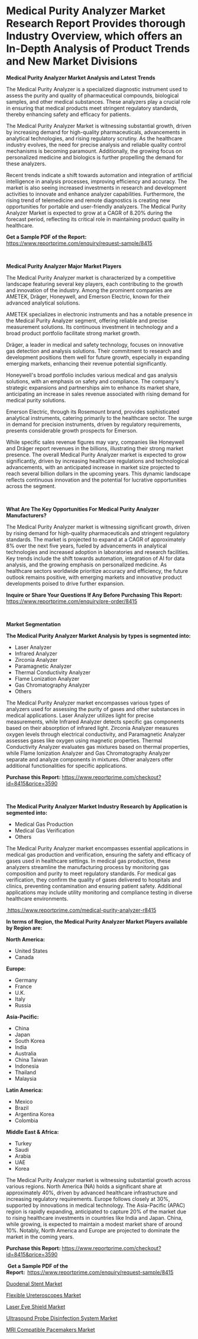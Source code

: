 <p><h1>Medical Purity Analyzer Market Research Report Provides thorough Industry Overview, which offers an In-Depth Analysis of Product Trends and New Market Divisions</h1></p><p><strong>Medical Purity Analyzer Market Analysis and Latest Trends</strong></p>
<p><p>The Medical Purity Analyzer is a specialized diagnostic instrument used to assess the purity and quality of pharmaceutical compounds, biological samples, and other medical substances. These analyzers play a crucial role in ensuring that medical products meet stringent regulatory standards, thereby enhancing safety and efficacy for patients. </p><p>The Medical Purity Analyzer Market is witnessing substantial growth, driven by increasing demand for high-quality pharmaceuticals, advancements in analytical technologies, and rising regulatory scrutiny. As the healthcare industry evolves, the need for precise analysis and reliable quality control mechanisms is becoming paramount. Additionally, the growing focus on personalized medicine and biologics is further propelling the demand for these analyzers.</p><p>Recent trends indicate a shift towards automation and integration of artificial intelligence in analysis processes, improving efficiency and accuracy. The market is also seeing increased investments in research and development activities to innovate and enhance analyzer capabilities. Furthermore, the rising trend of telemedicine and remote diagnostics is creating new opportunities for portable and user-friendly analyzers. The Medical Purity Analyzer Market is expected to grow at a CAGR of 8.20% during the forecast period, reflecting its critical role in maintaining product quality in healthcare.</p></p>
<p><strong>Get a Sample PDF of the Report:&nbsp;</strong> <a href="https://www.reportprime.com/enquiry/request-sample/8415?utm_campaign=120&utm_medium=2&utm_source=Github&utm_content=ia&utm_term=19032025&utm_id=medical-purity-analyzer">https://www.reportprime.com/enquiry/request-sample/8415</a></p>
<p>&nbsp;</p>
<p><strong>Medical Purity Analyzer Major Market Players</strong></p>
<p><p>The Medical Purity Analyzer market is characterized by a competitive landscape featuring several key players, each contributing to the growth and innovation of the industry. Among the prominent companies are AMETEK, Dräger, Honeywell, and Emerson Electric, known for their advanced analytical solutions.</p><p>AMETEK specializes in electronic instruments and has a notable presence in the Medical Purity Analyzer segment, offering reliable and precise measurement solutions. Its continuous investment in technology and a broad product portfolio facilitate strong market growth.</p><p>Dräger, a leader in medical and safety technology, focuses on innovative gas detection and analysis solutions. Their commitment to research and development positions them well for future growth, especially in expanding emerging markets, enhancing their revenue potential significantly.</p><p>Honeywell's broad portfolio includes various medical and gas analysis solutions, with an emphasis on safety and compliance. The company's strategic expansions and partnerships aim to enhance its market share, anticipating an increase in sales revenue associated with rising demand for medical purity solutions.</p><p>Emerson Electric, through its Rosemount brand, provides sophisticated analytical instruments, catering primarily to the healthcare sector. The surge in demand for precision instruments, driven by regulatory requirements, presents considerable growth prospects for Emerson.</p><p>While specific sales revenue figures may vary, companies like Honeywell and Dräger report revenues in the billions, illustrating their strong market presence. The overall Medical Purity Analyzer market is expected to grow significantly, driven by increasing healthcare regulations and technological advancements, with an anticipated increase in market size projected to reach several billion dollars in the upcoming years. This dynamic landscape reflects continuous innovation and the potential for lucrative opportunities across the segment.</p></p>
<p>&nbsp;</p>
<p><strong>What Are The Key Opportunities For Medical Purity Analyzer Manufacturers?</strong></p>
<p><p>The Medical Purity Analyzer market is witnessing significant growth, driven by rising demand for high-quality pharmaceuticals and stringent regulatory standards. The market is projected to expand at a CAGR of approximately 8% over the next five years, fueled by advancements in analytical technologies and increased adoption in laboratories and research facilities. Key trends include the shift towards automation, integration of AI for data analysis, and the growing emphasis on personalized medicine. As healthcare sectors worldwide prioritize accuracy and efficiency, the future outlook remains positive, with emerging markets and innovative product developments poised to drive further expansion.</p></p>
<p><strong>Inquire or Share Your Questions If Any Before Purchasing This Report:</strong> <a href="https://www.reportprime.com/enquiry/pre-order/8415?utm_campaign=120&utm_medium=2&utm_source=Github&utm_content=ia&utm_term=19032025&utm_id=medical-purity-analyzer">https://www.reportprime.com/enquiry/pre-order/8415</a></p>
<p>&nbsp;</p>
<p><strong>Market Segmentation</strong></p>
<p><strong>The Medical Purity Analyzer Market Analysis by types is segmented into:</strong></p>
<p><ul><li>Laser Analyzer</li><li>Infrared Analyzer</li><li>Zirconia Analyzer</li><li>Paramagnetic Analyzer</li><li>Thermal Conductivity Analyzer</li><li>Flame Lonization Analyzer</li><li>Gas Chromatography Analyzer</li><li>Others</li></ul></p>
<p><p>The Medical Purity Analyzer market encompasses various types of analyzers used for assessing the purity of gases and other substances in medical applications. Laser Analyzer utilizes light for precise measurements, while Infrared Analyzer detects specific gas components based on their absorption of infrared light. Zirconia Analyzer measures oxygen levels through electrical conductivity, and Paramagnetic Analyzer assesses gases like oxygen using magnetic properties. Thermal Conductivity Analyzer evaluates gas mixtures based on thermal properties, while Flame Ionization Analyzer and Gas Chromatography Analyzer separate and analyze components in mixtures. Other analyzers offer additional functionalities for specific applications.</p></p>
<p><strong>Purchase this Report:&nbsp;</strong><a href="https://www.reportprime.com/checkout?id=8415&price=3590&utm_campaign=120&utm_medium=2&utm_source=Github&utm_content=ia&utm_term=19032025&utm_id=medical-purity-analyzer">https://www.reportprime.com/checkout?id=8415&price=3590</a></p>
<p>&nbsp;</p>
<p><strong>The Medical Purity Analyzer Market Industry Research by Application is segmented into:</strong></p>
<p><ul><li>Medical Gas Production</li><li>Medical Gas Verification</li><li>Others</li></ul></p>
<p><p>The Medical Purity Analyzer market encompasses essential applications in medical gas production and verification, ensuring the safety and efficacy of gases used in healthcare settings. In medical gas production, these analyzers streamline the manufacturing process by monitoring gas composition and purity to meet regulatory standards. For medical gas verification, they confirm the quality of gases delivered to hospitals and clinics, preventing contamination and ensuring patient safety. Additional applications may include utility monitoring and compliance testing in diverse healthcare environments.</p></p>
<p><a href="https://www.reportprime.com/medical-purity-analyzer-r8415?utm_campaign=120&utm_medium=2&utm_source=Github&utm_content=ia&utm_term=19032025&utm_id=medical-purity-analyzer">&nbsp;https://www.reportprime.com/medical-purity-analyzer-r8415</a></p>
<p><strong>In terms of Region, the Medical Purity Analyzer Market Players available by Region are:</strong></p>
<p>
    <p> <strong> North America: </strong>
        <ul>
            <li>United States</li>
            <li>Canada</li>
        </ul>
        </p> 
    <p> <strong> Europe: </strong>
        <ul>
            <li>Germany</li>
            <li>France</li>
            <li>U.K.</li>
            <li>Italy</li>
            <li>Russia</li>
        </ul>
        </p> 
    <p> <strong> Asia-Pacific: </strong>
        <ul>
            <li>China</li>
            <li>Japan</li>
            <li>South Korea</li>
            <li>India</li>
            <li>Australia</li>
            <li>China Taiwan</li>
            <li>Indonesia</li>
            <li>Thailand</li>
            <li>Malaysia</li>
        </ul>
        </p> 
    <p> <strong> Latin America: </strong>
        <ul>
            <li>Mexico</li>
            <li>Brazil</li>
            <li>Argentina Korea</li>
            <li>Colombia</li>
        </ul>
        </p> 
    <p> <strong> Middle East & Africa: </strong>
        <ul>
            <li>Turkey</li>
            <li>Saudi</li>
            <li>Arabia</li>
            <li>UAE</li>
            <li>Korea</li>
        </ul>
    </p>
    </p>
<p><p>The Medical Purity Analyzer market is witnessing substantial growth across various regions. North America (NA) holds a significant share at approximately 40%, driven by advanced healthcare infrastructure and increasing regulatory requirements. Europe follows closely at 30%, supported by innovations in medical technology. The Asia-Pacific (APAC) region is rapidly expanding, anticipated to capture 20% of the market due to rising healthcare investments in countries like India and Japan. China, while growing, is expected to maintain a modest market share of around 10%. Notably, North America and Europe are projected to dominate the market in the coming years.</p></p>
<p><strong>Purchase this Report: </strong><a href="https://www.reportprime.com/checkout?id=8415&price=3590&utm_campaign=120&utm_medium=2&utm_source=Github&utm_content=ia&utm_term=19032025&utm_id=medical-purity-analyzer">https://www.reportprime.com/checkout?id=8415&price=3590</a></p>
<p>&nbsp;<strong>Get a Sample PDF of the Report:&nbsp;&nbsp;</strong><a href="https://www.reportprime.com/enquiry/request-sample/8415?utm_campaign=120&utm_medium=2&utm_source=Github&utm_content=ia&utm_term=19032025&utm_id=medical-purity-analyzer">https://www.reportprime.com/enquiry/request-sample/8415</a></p>
<p><strong></strong></p>
<p><p><a href="https://github.com/pizolina/Market-Research-Report-List-7/blob/main/duodenal-stent-market.md?utm_campaign=120&utm_medium=2&utm_source=Github&utm_content=ia&utm_term=19032025&utm_id=medical-purity-analyzer">Duodenal Stent Market</a></p><p><a href="https://github.com/SanjidaKhan901/Market-Research-Report-List-2/blob/main/flexible-ureteroscopes-market.md?utm_campaign=120&utm_medium=2&utm_source=Github&utm_content=ia&utm_term=19032025&utm_id=medical-purity-analyzer">Flexible Ureteroscopes Market</a></p><p><a href="https://github.com/cheryjhonson/Market-Research-Report-List-1/blob/main/laser-eye-shield-market.md?utm_campaign=120&utm_medium=2&utm_source=Github&utm_content=ia&utm_term=19032025&utm_id=medical-purity-analyzer">Laser Eye Shield Market</a></p><p><a href="https://github.com/tamvrosiya/Market-Research-Report-List-6/blob/main/ultrasound-probe-disinfection-system-market.md?utm_campaign=120&utm_medium=2&utm_source=Github&utm_content=ia&utm_term=19032025&utm_id=medical-purity-analyzer">Ultrasound Probe Disinfection System Market</a></p><p><a href="https://github.com/AngelaWalsh696/Market-Research-Report-List-2/blob/main/mri-compatible-pacemakers-market.md?utm_campaign=120&utm_medium=2&utm_source=Github&utm_content=ia&utm_term=19032025&utm_id=medical-purity-analyzer">MRI Compatible Pacemakers Market</a></p></p>